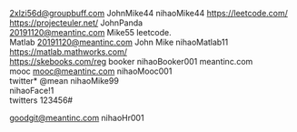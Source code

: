 2xlzi56d@groupbuff.com    JohnMike44  nihaoMike44    https://leetcode.com/    
https://projecteuler.net/      JohnPanda   
20191120@meantinc.com   Mike55   leetcode.    
Matlab   20191120@meantinc.com     John Mike nihaoMatlab11    https://matlab.mathworks.com/       
https://skebooks.com/reg    booker   nihaoBooker001   meantinc.com    
mooc mooc@meantinc.com  nihaoMooc001    
twitter*  @mean   nihaoMike99         
nihaoFace!1   
twitters  123456#

goodgit@meantinc.com   nihaoHr001

